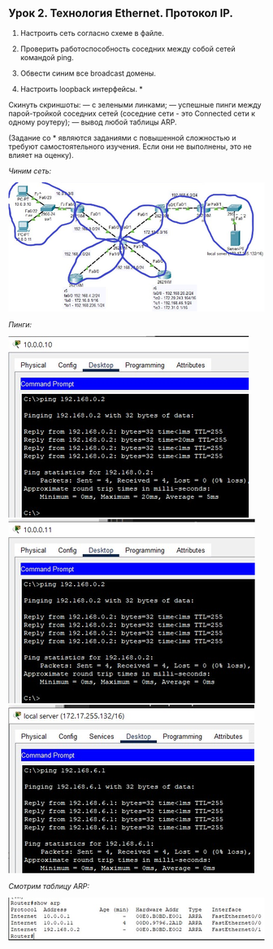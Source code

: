 ## Урок 2. Технология Ethernet. Протокол IP.

1. Настроить сеть согласно схеме в файле.

2. Проверить работоспособность соседних между собой сетей командой ping.

3. Обвести синим все broadcast домены.

4. Настроить loopback интерфейсы. *

Скинуть скриншоты:
— с зелеными линками;
— успешные пинги между парой-тройкой соседних сетей (соседние сети - это Connected сети к одному роутеру);
— вывод любой таблицы ARP.

(Задание со * являются заданиями с повышенной сложностью и требуют самостоятельного изучения. Если они не выполнены, это не влияет на оценку).

_Чиним сеть:_

![scr-1.jpg](./images/scr-1.jpg)

_Пинги:_

![scr-2.jpg](./images/scr-2.jpg)
![scr-3.jpg](./images/scr-3.jpg)
![scr-4.jpg](./images/scr-4.jpg)

_Смотрим таблицу ARP:_

![scr-5.jpg](./images/scr-5.jpg)
